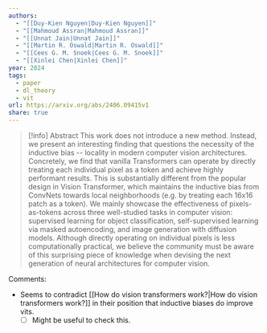 ```yaml
---
authors:
  - "[[Duy-Kien Nguyen|Duy-Kien Nguyen]]"
  - "[[Mahmoud Assran|Mahmoud Assran]]"
  - "[[Unnat Jain|Unnat Jain]]"
  - "[[Martin R. Oswald|Martin R. Oswald]]"
  - "[[Cees G. M. Snoek|Cees G. M. Snoek]]"
  - "[[Xinlei Chen|Xinlei Chen]]"
year: 2024
tags:
  - paper
  - dl_theory
  - vit
url: https://arxiv.org/abs/2406.09415v1
share: true
---
```

> [!info] Abstract
> This work does not introduce a new method. Instead, we present an interesting finding that questions the necessity of the inductive bias -- locality in modern computer vision architectures. Concretely, we find that vanilla Transformers can operate by directly treating each individual pixel as a token and achieve highly performant results. This is substantially different from the popular design in Vision Transformer, which maintains the inductive bias from ConvNets towards local neighborhoods (e.g. by treating each 16x16 patch as a token). We mainly showcase the effectiveness of pixels-as-tokens across three well-studied tasks in computer vision: supervised learning for object classification, self-supervised learning via masked autoencoding, and image generation with diffusion models. Although directly operating on individual pixels is less computationally practical, we believe the community must be aware of this surprising piece of knowledge when devising the next generation of neural architectures for computer vision.


Comments:
- Seems to contradict [[How do vision transformers work?|How do vision transformers work?]] in their position that inductive biases do improve vits. 
	- [ ] Might be useful to check this.